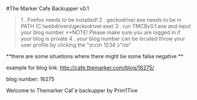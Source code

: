 #The Marker Cafe Backupper v0.1

>1 . Firefox needs to be installed!
>2 . geckodriver.exe needs to be in PATH (C:\webdrivers\geckodriver.exe)
>3 . run TMCBv0.1.exe and input your blog number **NOTE! Please make sure you are logged in if your blog is private
>4 . your blog number can be located throw your user profile by clicking the "סה"כ 1234 תכנים"



**there are some situetions where there might be some false negative **


example for blog link:
http://cafe.themarker.com/blog/16275/

blog number:
16275

Welcome to Themarker Caf`e backupper by Prim1Tive

